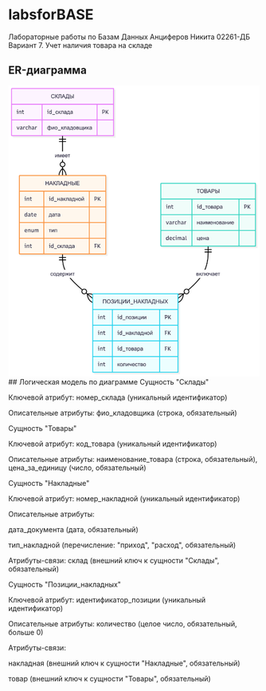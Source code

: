 # labsforBASE
Лабораторные работы по Базам Данных 
Анциферов Никита 02261-ДБ
Вариант 7. Учет наличия товара на складе
## ER-диаграмма
<img alt="diagramm" src="er.png" />
## Логическая модель по диаграмме
Сущность "Склады"

Ключевой атрибут: номер_склада (уникальный идентификатор)

Описательные атрибуты: фио_кладовщика (строка, обязательный)

Сущность "Товары"

Ключевой атрибут: код_товара (уникальный идентификатор)

Описательные атрибуты: наименование_товара (строка, обязательный), цена_за_единицу (число, обязательный)

Сущность "Накладные"

Ключевой атрибут: номер_накладной (уникальный идентификатор)

Описательные атрибуты:

дата_документа (дата, обязательный)

тип_накладной (перечисление: "приход", "расход", обязательный)

Атрибуты-связи: склад (внешний ключ к сущности "Склады", обязательный)

Сущность "Позиции_накладных"

Ключевой атрибут: идентификатор_позиции (уникальный идентификатор)

Описательные атрибуты: количество (целое число, обязательный, больше 0)

Атрибуты-связи:

накладная (внешний ключ к сущности "Накладные", обязательный)

товар (внешний ключ к сущности "Товары", обязательный)
